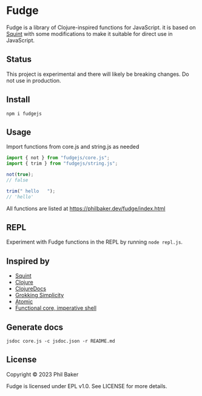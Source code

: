 # Fudge

Fudge is a library of Clojure-inspired functions for JavaScript. it is based on 
[Squint](https://github.com/squint-cljs/squint) with some modifications to make 
it suitable for direct use in JavaScript. 

## Status
This project is experimental and there will likely be breaking changes. Do not
use in production.

## Install
`npm i fudgejs`

## Usage

Import functions from core.js and string.js as needed

```javascript
import { not } from "fudgejs/core.js";
import { trim } from "fudgejs/string.js";

not(true);
// false

trim(" hello   ");
// 'hello'
```

All functions are listed at https://philbaker.dev/fudge/index.html

## REPL
Experiment with Fudge functions in the REPL by running `node repl.js`. 

## Inspired by
- [Squint](https://github.com/squint-cljs/squint)
- [Clojure](https://github.com/clojure/clojure)
- [ClojureDocs](https://clojuredocs.org)
- [Grokking Simplicity](https://www.manning.com/books/grokking-simplicity)
- [Atomic](https://github.com/mlanza/atomic)
- [Functional core, imperative shell](https://www.destroyallsoftware.com/screencasts/catalog/functional-core-imperative-shell)

## Generate docs
```jsdoc core.js -c jsdoc.json -r README.md```

## License

Copyright © 2023 Phil Baker

Fudge is licensed under EPL v1.0. See LICENSE for more details.
